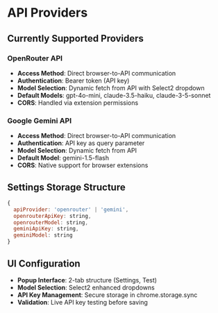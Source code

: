 # API Providers

## Currently Supported Providers

### OpenRouter API
- **Access Method**: Direct browser-to-API communication
- **Authentication**: Bearer token (API key)
- **Model Selection**: Dynamic fetch from API with Select2 dropdown
- **Default Models**: gpt-4o-mini, claude-3.5-haiku, claude-3-5-sonnet
- **CORS**: Handled via extension permissions

### Google Gemini API
- **Access Method**: Direct browser-to-API communication  
- **Authentication**: API key as query parameter
- **Model Selection**: Dynamic fetch from API
- **Default Model**: gemini-1.5-flash
- **CORS**: Native support for browser extensions

## Settings Storage Structure
```javascript
{
  apiProvider: 'openrouter' | 'gemini',
  openrouterApiKey: string,
  openrouterModel: string,
  geminiApiKey: string,
  geminiModel: string
}
```

## UI Configuration
- **Popup Interface**: 2-tab structure (Settings, Test)
- **Model Selection**: Select2 enhanced dropdowns
- **API Key Management**: Secure storage in chrome.storage.sync
- **Validation**: Live API key testing before saving
